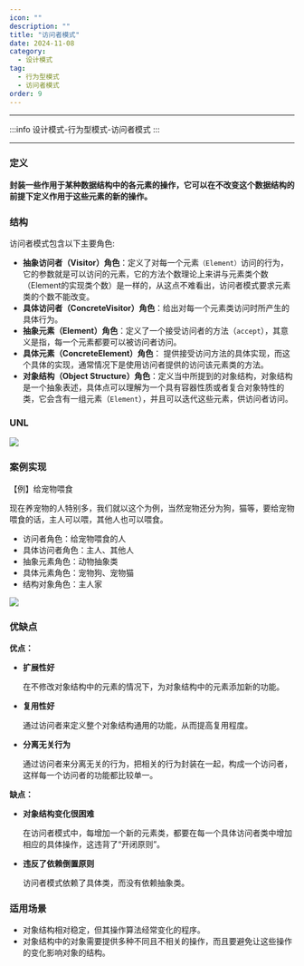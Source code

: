 ```yaml
---
icon: ""
description: ""
title: "访问者模式"
date: 2024-11-08
category:
  - 设计模式
tag:
  - 行为型模式
  - 访问者模式
order: 9
---
```


---

:::info
设计模式-行为型模式-访问者模式
:::

---

### 定义

**封装一些作用于某种数据结构中的各元素的操作，它可以在不改变这个数据结构的前提下定义作用于这些元素的新的操作。**

### 结构

访问者模式包含以下主要角色:

- **抽象访问者（Visitor）角色**：定义了对每一个元素`（Element）`访问的行为，它的参数就是可以访问的元素，它的方法个数理论上来讲与元素类个数（Element的实现类个数）是一样的，从这点不难看出，访问者模式要求元素类的个数不能改变。
- **具体访问者（ConcreteVisitor）角色**：给出对每一个元素类访问时所产生的具体行为。
- **抽象元素（Element）角色**：定义了一个接受访问者的方法（`accept`），其意义是指，每一个元素都要可以被访问者访问。
- **具体元素（ConcreteElement）角色**： 提供接受访问方法的具体实现，而这个具体的实现，通常情况下是使用访问者提供的访问该元素类的方法。
- **对象结构（Object Structure）角色**：定义当中所提到的对象结构，对象结构是一个抽象表述，具体点可以理解为一个具有容器性质或者复合对象特性的类，它会含有一组元素（`Element`），并且可以迭代这些元素，供访问者访问。

### UNL

![](https://drawingbed-686.pages.dev/myblog/202411072124567.png)

### 案例实现

【例】给宠物喂食

现在养宠物的人特别多，我们就以这个为例，当然宠物还分为狗，猫等，要给宠物喂食的话，主人可以喂，其他人也可以喂食。

- 访问者角色：给宠物喂食的人
- 具体访问者角色：主人、其他人
- 抽象元素角色：动物抽象类
- 具体元素角色：宠物狗、宠物猫
- 结构对象角色：主人家

![](https://drawingbed-686.pages.dev/myblog/202411072124579.png)

### **优缺点**

**优点：**

- **扩展性好**
    
    在不修改对象结构中的元素的情况下，为对象结构中的元素添加新的功能。
    
- **复用性好**
    
    通过访问者来定义整个对象结构通用的功能，从而提高复用程度。
    
- **分离无关行为**
    
    通过访问者来分离无关的行为，把相关的行为封装在一起，构成一个访问者，这样每一个访问者的功能都比较单一。
    

**缺点：**

- **对象结构变化很困难**
    
    在访问者模式中，每增加一个新的元素类，都要在每一个具体访问者类中增加相应的具体操作，这违背了“开闭原则”。
    
- **违反了依赖倒置原则**
    
    访问者模式依赖了具体类，而没有依赖抽象类。
    

### 适用场景

- 对象结构相对稳定，但其操作算法经常变化的程序。
- 对象结构中的对象需要提供多种不同且不相关的操作，而且要避免让这些操作的变化影响对象的结构。